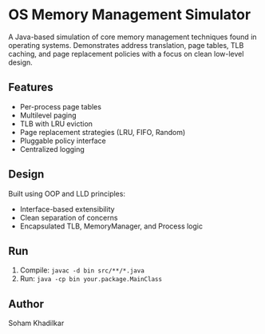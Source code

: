 # OS Memory Management Simulator

A Java-based simulation of core memory management techniques found in operating systems. Demonstrates address translation, page tables, TLB caching, and page replacement policies with a focus on clean low-level design.

## Features
- Per-process page tables
- Multilevel paging
- TLB with LRU eviction
- Page replacement strategies (LRU, FIFO, Random)
- Pluggable policy interface
- Centralized logging

## Design
Built using OOP and LLD principles:
- Interface-based extensibility
- Clean separation of concerns
- Encapsulated TLB, MemoryManager, and Process logic

## Run
1. Compile: `javac -d bin src/**/*.java`
2. Run: `java -cp bin your.package.MainClass`

## Author
Soham Khadilkar
